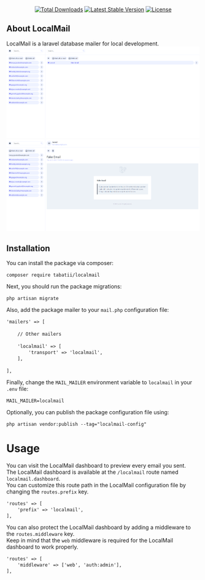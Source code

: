 <p align="center">
<a href="https://packagist.org/packages/tabatii/localmail"><img src="https://img.shields.io/packagist/dt/tabatii/localmail" alt="Total Downloads"></a>
<a href="https://packagist.org/packages/tabatii/localmail"><img src="https://img.shields.io/packagist/v/tabatii/localmail" alt="Latest Stable Version"></a>
<a href="https://packagist.org/packages/tabatii/localmail"><img src="https://img.shields.io/packagist/l/tabatii/localmail" alt="License"></a>
</p>


## About LocalMail

LocalMail is a laravel database mailer for local development.
![preview](https://github.com/tabatii/localmail/blob/main/assets/recipient.png)
![preview](https://github.com/tabatii/localmail/blob/main/assets/message.png)


## Installation

You can install the package via composer:
```
composer require tabatii/localmail
```

Next, you should run the package migrations:
```
php artisan migrate
```

Also, add the package mailer to your `mail.php` configuration file:
```
'mailers' => [

    // Other mailers

    'localmail' => [
        'transport' => 'localmail',
    ],

],
```

Finally, change the `MAIL_MAILER` environment variable to `localmail` in your `.env` file:
```
MAIL_MAILER=localmail
```

Optionally, you can publish the package configuration file using:
```
php artisan vendor:publish --tag="localmail-config"
```


# Usage

You can visit the LocalMail dashboard to preview every email you sent.\
The LocalMail dashboard is available at the `/localmail` route named `localmail.dashboard`.\
You can customize this route path in the LocalMail configuration file by changing the `routes.prefix` key.
```
'routes' => [
    'prefix' => 'localmail',
],
```

You can also protect the LocalMail dashboard by adding a middleware to the `routes.middleware` key.\
Keep in mind that the `web` middleware is required for the LocalMail dashboard to work properly.
```
'routes' => [
    'middleware' => ['web', 'auth:admin'],
],
```
